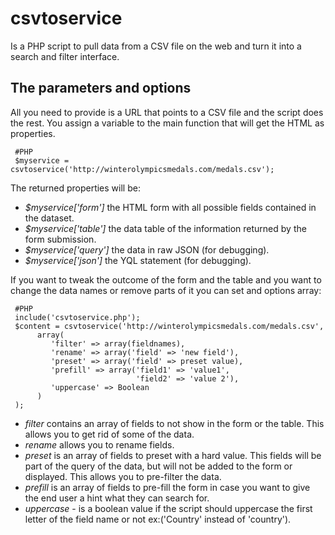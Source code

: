 csvtoservice
============
Is a PHP script to pull data from a CSV file on the web and turn it into a search and filter interface.

The parameters and options
-----------------------------

All you need to provide is a URL that points to a CSV file and the script does the rest.
You assign a variable to the main function that will get the HTML as properties.


     #PHP
     $myservice = csvtoservice('http://winterolympicsmedals.com/medals.csv');

The returned properties will be:

- *$myservice['form']* the HTML form with all possible fields contained in the dataset.
- *$myservice['table']* the data table of the information returned by the form submission.
- *$myservice['query']* the data in raw JSON (for debugging).
- *$myservice['json']* the YQL statement (for debugging).

If you want to tweak the outcome of the form and the table and you want to change the data names or remove parts of it 
you can set and options array:

     #PHP
     include('csvtoservice.php');
     $content = csvtoservice('http://winterolympicsmedals.com/medals.csv',
          array(
             'filter' => array(fieldnames),
             'rename' => array('field' => 'new field'),
             'preset' => array('field' => preset value),
             'prefill' => array('field1' => 'value1',
                                'field2' => 'value 2'),
             'uppercase' => Boolean            
          )  
     ); 

- *filter* contains an array of fields to not show in the form or the table. This allows you to get rid of some of the data.
- *rename* allows you to rename fields.
- *preset* is an array of fields to preset with a hard value. This fields will be part of the query of the data, but will not be added to the form or displayed. This allows you to pre-filter the data.
- *prefill* is an array of fields to pre-fill the form in case you want to give the end user a hint what they can search for.
- *uppercase* - is a boolean value if the script should uppercase the first letter of the field name or not ex:('Country' instead of 'country').
